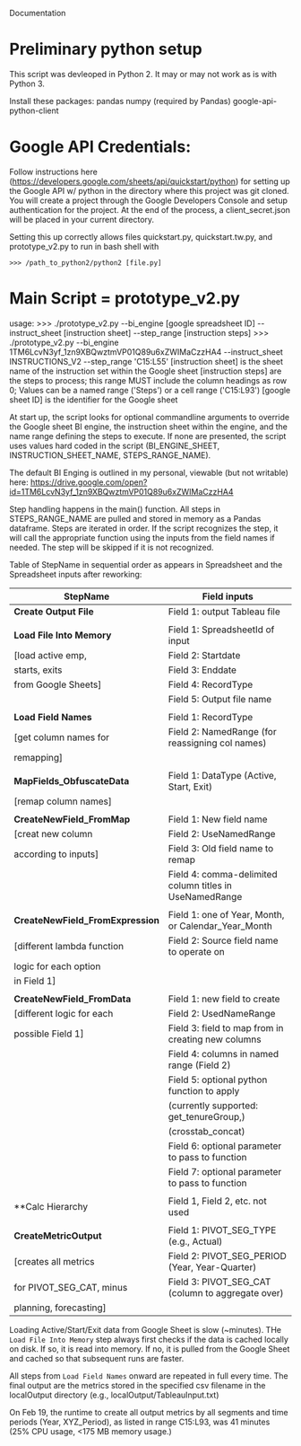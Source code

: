 Documentation

# Preliminary python setup

This script was devleoped in Python 2.  It may or may not work as is with Python 3.

Install these packages:
pandas
numpy (required by Pandas)
google-api-python-client

# Google API Credentials:
Follow instructions here (https://developers.google.com/sheets/api/quickstart/python)
for setting up the Google API w/ python in the directory where this project was git cloned.
You will create a project through the Google Developers Console and setup authentication for 
the project.  At the end of the process, a client_secret.json will be placed in your current 
directory.

Setting this up correctly allows files quickstart.py, quickstart.tw.py, and prototype_v2.py
to run in bash shell with

```
>>> /path_to_python2/python2 [file.py] 
```


# Main Script = prototype_v2.py

usage:
    >>> ./prototype_v2.py  --bi_engine [google spreadsheet ID] --instruct_sheet [instruction sheet] --step_range [instruction steps]
    >>> ./prototype_v2.py  --bi_engine 1TM6LcvN3yf_1zn9XBQwztmVP01Q89u6xZWIMaCzzHA4 --instruct_sheet INSTRUCTIONS_V2 --step_range 'C15:L55'
    [instruction sheet] is the sheet name of the instruction set within the Google sheet
    [instruction steps] are the steps to process; this range MUST include the column headings as row 0; Values can be a named range ('Steps') or a cell range ('C15:L93')
    [google sheet ID] is the identifier for the Google sheet

At start up, the script looks for optional commandline arguments to override the Google 
sheet BI engine, the instruction sheet within the engine, and the name range defining the 
steps to execute.  If none are presented, the script uses values hard coded in the script 
(BI_ENGINE_SHEET, INSTRUCTION_SHEET_NAME, STEPS_RANGE_NAME).

The default BI Enging is outlined in my personal, viewable (but not writable) here:
https://drive.google.com/open?id=1TM6LcvN3yf_1zn9XBQwztmVP01Q89u6xZWIMaCzzHA4

Step handling happens in the main() function.  All steps in STEPS_RANGE_NAME are pulled and 
stored in memory as a Pandas dataframe.  Steps are iterated in order.  If the script 
recognizes the step, it will call the appropriate function using the inputs from the
field names if needed. The step will be skipped if it is not recognized.

Table of StepName in sequential order as appears in Spreadsheet and the Spreadsheet inputs after reworking:

|StepName                     | Field inputs                                   |
| --------------------------- | ---------------------------------------------- |
|**Create Output File**           | Field 1: output Tableau file            |
|                             |                                                |
|**Load File Into Memory**        | Field 1: SpreadsheetId of input                |
| [load active emp,           | Field 2: Startdate                             |
|  starts, exits              | Field 3: Enddate                               |
|  from Google Sheets]        | Field 4: RecordType                            |
|                             | Field 5: Output file name                     |
|                             |                                                |
|**Load Field Names**             | Field 1: RecordType                            |
| [get column names for       | Field 2: NamedRange (for reassigning col names)|
|  remapping]                 |                                                |
|                             |                                                |
|**MapFields_ObfuscateData**      | Field 1: DataType (Active, Start, Exit)       | 
| [remap column names]        |                                               | 
|                             |                                               | 
|**CreateNewField_FromMap**       | Field 1: New field name                       | 
| [creat new column           | Field 2: UseNamedRange                        | 
|  according to inputs]       | Field 3: Old field name to remap              | 
|                             | Field 4: comma-delimited column titles in UseNamedRange |
|                             |                                               | 
|**CreateNewField_FromExpression**| Field 1: one of Year, Month, or Calendar_Year_Month| 
| [different lambda function      | Field 2: Source field name to operate on |
|  logic for each option          |                                          | 
|  in Field 1]                    |                                          | 
|                             |                                              | 
|**CreateNewField_FromData**  | Field 1: new field to create                |
| [different logic for each   | Field 2: UsedNameRange                      |
|  possible Field 1]          | Field 3: field to map from in creating new columns    |
|                             | Field 4: columns in named range (Field 2)             |
|                             | Field 5: optional python function to apply 
|                             |      (currently supported: get_tenureGroup,)           |
|                             |      (crosstab_concat)                                |
|                             | Field 6: optional parameter to pass to function       |
|                             | Field 7: optional parameter to pass to function       |
|                             |                                                       |
|**Calc Hierarchy               | Field 1, Field 2, etc. not used                       |
|                             |                                                       |
|**CreateMetricOutput**           | Field 1: PIVOT_SEG_TYPE (e.g., Actual)                |
| [creates all metrics        | Field 2: PIVOT_SEG_PERIOD (Year, Year-Quarter)    |
|  for PIVOT_SEG_CAT, minus   | Field 3: PIVOT_SEG_CAT (column to aggregate over) |
|  planning, forecasting]     |                                                   |

Loading Active/Start/Exit data from Google Sheet is slow (~minutes).  THe `Load File Into Memory` step always first checks if the data is cached locally on disk. If so, it is read into
memory.  If no, it is pulled from the Google Sheet and cached so that subsequent runs
are faster.  

All steps from `Load Field Names` onward are repeated in full every time. The final output
are the metrics stored in the specified csv filename in the localOutput directory
(e.g., localOutput/TableauInput.txt)

On Feb 19, the runtime to create all output metrics by all segments and time periods (Year, XYZ_Period), as listed in range C15:L93,  was 41 minutes (25% CPU usage, <175 MB memory usage.)

